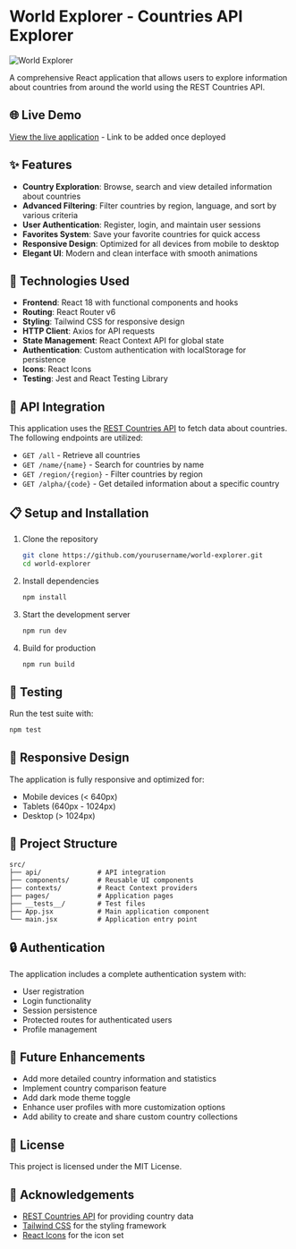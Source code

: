 # World Explorer - Countries API Explorer

![World Explorer](https://images.pexels.com/photos/346885/pexels-photo-346885.jpeg?auto=compress&cs=tinysrgb&w=1260&h=750&dpr=2)

A comprehensive React application that allows users to explore information about countries from around the world using the REST Countries API.

## 🌐 Live Demo

[View the live application](#) - Link to be added once deployed

## ✨ Features

- **Country Exploration**: Browse, search and view detailed information about countries
- **Advanced Filtering**: Filter countries by region, language, and sort by various criteria
- **User Authentication**: Register, login, and maintain user sessions
- **Favorites System**: Save your favorite countries for quick access
- **Responsive Design**: Optimized for all devices from mobile to desktop
- **Elegant UI**: Modern and clean interface with smooth animations

## 🚀 Technologies Used

- **Frontend**: React 18 with functional components and hooks
- **Routing**: React Router v6
- **Styling**: Tailwind CSS for responsive design
- **HTTP Client**: Axios for API requests
- **State Management**: React Context API for global state
- **Authentication**: Custom authentication with localStorage for persistence
- **Icons**: React Icons
- **Testing**: Jest and React Testing Library

## 🔧 API Integration

This application uses the [REST Countries API](https://restcountries.com/) to fetch data about countries. The following endpoints are utilized:

- `GET /all` - Retrieve all countries
- `GET /name/{name}` - Search for countries by name
- `GET /region/{region}` - Filter countries by region
- `GET /alpha/{code}` - Get detailed information about a specific country

## 📋 Setup and Installation

1. Clone the repository
   ```bash
   git clone https://github.com/yourusername/world-explorer.git
   cd world-explorer
   ```

2. Install dependencies
   ```bash
   npm install
   ```

3. Start the development server
   ```bash
   npm run dev
   ```

4. Build for production
   ```bash
   npm run build
   ```

## 🧪 Testing

Run the test suite with:

```bash
npm test
```

## 📱 Responsive Design

The application is fully responsive and optimized for:
- Mobile devices (< 640px)
- Tablets (640px - 1024px)
- Desktop (> 1024px)

## 📝 Project Structure

```
src/
├── api/              # API integration
├── components/       # Reusable UI components
├── contexts/         # React Context providers
├── pages/            # Application pages
├── __tests__/        # Test files
├── App.jsx           # Main application component
└── main.jsx          # Application entry point
```

## 🔒 Authentication

The application includes a complete authentication system with:
- User registration
- Login functionality
- Session persistence
- Protected routes for authenticated users
- Profile management

## 🌟 Future Enhancements

- Add more detailed country information and statistics
- Implement country comparison feature
- Add dark mode theme toggle
- Enhance user profiles with more customization options
- Add ability to create and share custom country collections

## 📄 License

This project is licensed under the MIT License.

## 🙏 Acknowledgements

- [REST Countries API](https://restcountries.com/) for providing country data
- [Tailwind CSS](https://tailwindcss.com/) for the styling framework
- [React Icons](https://react-icons.github.io/react-icons/) for the icon set